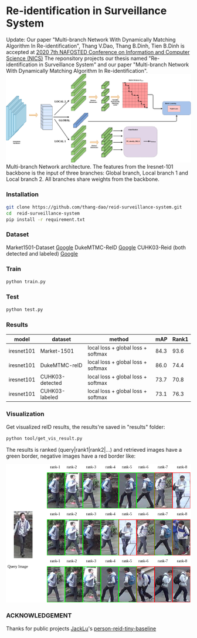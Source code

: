 # Re-identification in Surveillance System
Update: Our paper "Multi-branch Network With Dynamically Matching Algorithm In Re-identification", Thang V.Dao, Thang B.Dinh, Tien B.Dinh is accepted at [2020 7th NAFOSTED Conference on Information and Computer Science (NICS)](http://nafosted-nics.org/)
The reponsitory projects our thesis named "Re-identification in Surveillance System" and our paper "Multi-branch Network With Dynamically Matching Algorithm In Re-identification".
![alt text](network.png)
Multi-branch Network architecture. The features from the Iresnet-101 backbone is the input of three branches: Global branch, Local branch 1 and Local branch 2. All branches share weights from the backbone.
### Installation
```bash {.line-numbers}
git clone https://github.com/thang-dao/reid-surveillance-system.git
cd  reid-surveillance-system
pip install -r requirement.txt 
```
### Dataset 
Market1501-Dataset [Google](https://drive.google.com/file/d/0B8-rUzbwVRk0c054eEozWG9COHM/view?usp=sharing)
DukeMTMC-ReID [Google](https://drive.google.com/file/d/1jjE85dRCMOgRtvJ5RQV9-Afs-2_5dY3O/view?usp=sharing)
CUHK03-Reid (both detected and labeled) [Google](https://drive.google.com/file/d/0BxJeH3p7Ln48djNVVVJtUXh6bXc/view?usp=sharing) 

### Train
```bash {.line-numbers}
python train.py
```
### Test
```bash {.line-numbers}
python test.py
```
### Results

|model|dataset|method|mAP|Rank1|
|-----|-------|------|---|-----|
|iresnet101|Market-1501|local loss + global loss + softmax| 84.3| 93.6|
|iresnet101|DukeMTMC-reID|local loss + global loss + softmax| 86.0| 74.4|
|iresnet101|CUHK03-detected|local loss + global loss + softmax| 73.7| 70.8|
|iresnet101|CUHK03-labeled|local loss + global loss + softmax| 73.1| 76.3|

### Visualization 
Get visualized reID results, the results're saved in "results" folder:
```bash {.line-numbers}
python tool/get_vis_result.py
```
The results is ranked (query|rank1|rank2|...) and retrieved images have a green border, negative images have a red border like:

![alt text](retrieved.png)

### ACKNOWLEDGEMENT
Thanks for public projects [JackLu](https://github.com/lulujianjie)'s [person-reid-tiny-baseline](https://github.com/lulujianjie/person-reid-tiny-baseline)



